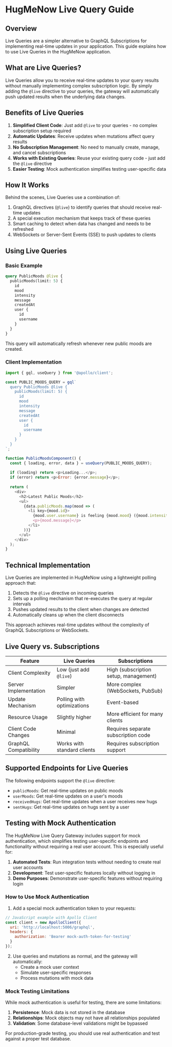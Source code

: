 # HugMeNow Live Query Guide

## Overview

Live Queries are a simpler alternative to GraphQL Subscriptions for implementing real-time updates in your application. This guide explains how to use Live Queries in the HugMeNow application.

## What are Live Queries?

Live Queries allow you to receive real-time updates to your query results without manually implementing complex subscription logic. By simply adding the `@live` directive to your queries, the gateway will automatically push updated results when the underlying data changes.

## Benefits of Live Queries

1. **Simplified Client Code**: Just add `@live` to your queries - no complex subscription setup required
2. **Automatic Updates**: Receive updates when mutations affect query results
3. **No Subscription Management**: No need to manually create, manage, and cancel subscriptions
4. **Works with Existing Queries**: Reuse your existing query code - just add the `@live` directive
5. **Easier Testing**: Mock authentication simplifies testing user-specific data

## How It Works

Behind the scenes, Live Queries use a combination of:

1. GraphQL directives (`@live`) to identify queries that should receive real-time updates
2. A special execution mechanism that keeps track of these queries
3. Smart caching to detect when data has changed and needs to be refreshed
4. WebSockets or Server-Sent Events (SSE) to push updates to clients

## Using Live Queries

### Basic Example

```graphql
query PublicMoods @live {
  publicMoods(limit: 5) {
    id
    mood
    intensity
    message
    createdAt
    user {
      id
      username
    }
  }
}
```

This query will automatically refresh whenever new public moods are created.

### Client Implementation

```javascript
import { gql, useQuery } from '@apollo/client';

const PUBLIC_MOODS_QUERY = gql`
  query PublicMoods @live {
    publicMoods(limit: 5) {
      id
      mood
      intensity
      message
      createdAt
      user {
        id
        username
      }
    }
  }
`;

function PublicMoodsComponent() {
  const { loading, error, data } = useQuery(PUBLIC_MOODS_QUERY);
  
  if (loading) return <p>Loading...</p>;
  if (error) return <p>Error: {error.message}</p>;
  
  return (
    <div>
      <h2>Latest Public Moods</h2>
      <ul>
        {data.publicMoods.map(mood => (
          <li key={mood.id}>
            {mood.user.username} is feeling {mood.mood} ({mood.intensity}/10)
            <p>{mood.message}</p>
          </li>
        ))}
      </ul>
    </div>
  );
}
```

## Technical Implementation

Live Queries are implemented in HugMeNow using a lightweight polling approach that:

1. Detects the `@live` directive on incoming queries
2. Sets up a polling mechanism that re-executes the query at regular intervals
3. Pushes updated results to the client when changes are detected
4. Automatically cleans up when the client disconnects

This approach achieves real-time updates without the complexity of GraphQL Subscriptions or WebSockets.

## Live Query vs. Subscriptions

| Feature | Live Queries | Subscriptions |
|---------|-------------|--------------|
| Client Complexity | Low (just add `@live`) | High (subscription setup, management) |
| Server Implementation | Simpler | More complex (WebSockets, PubSub) |
| Update Mechanism | Polling with optimizations | Event-based |
| Resource Usage | Slightly higher | More efficient for many clients |
| Client Code Changes | Minimal | Requires separate subscription code |
| GraphQL Compatibility | Works with standard clients | Requires subscription support |

## Supported Endpoints for Live Queries

The following endpoints support the `@live` directive:

- `publicMoods`: Get real-time updates on public moods
- `userMoods`: Get real-time updates on a user's moods
- `receivedHugs`: Get real-time updates when a user receives new hugs
- `sentHugs`: Get real-time updates on hugs sent by a user

## Testing with Mock Authentication

The HugMeNow Live Query Gateway includes support for mock authentication, which simplifies testing user-specific endpoints and functionality without requiring a real user account. This is especially useful for:

1. **Automated Tests**: Run integration tests without needing to create real user accounts
2. **Development**: Test user-specific features locally without logging in
3. **Demo Purposes**: Demonstrate user-specific features without requiring login

### How to Use Mock Authentication

1. Add a special mock authentication token to your requests:

```javascript
// JavaScript example with Apollo Client
const client = new ApolloClient({
  uri: 'http://localhost:5006/graphql',
  headers: {
    authorization: 'Bearer mock-auth-token-for-testing'
  }
});
```

2. Use queries and mutations as normal, and the gateway will automatically:
   - Create a mock user context
   - Simulate user-specific responses
   - Process mutations with mock data

### Mock Testing Limitations

While mock authentication is useful for testing, there are some limitations:

1. **Persistence**: Mock data is not stored in the database
2. **Relationships**: Mock objects may not have all relationships populated
3. **Validation**: Some database-level validations might be bypassed

For production-grade testing, you should use real authentication and test against a proper test database.